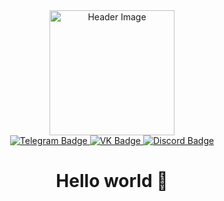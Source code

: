 <div id="header" align="center">
  <img src="https://media4.giphy.com/media/v1.Y2lkPTc5MGI3NjExNnR2YjNrMXBham84Y2pjeWY5ZDY2d29yamhoeDRrc2s5azc0YjF1ZyZlcD12MV9pbnRlcm5hbF9naWZfYnlfaWQmY3Q9Zw/qJzZ4APiDZQuJDY7vh/giphy.gif" width="200" alt="Header Image"/>
</div>

<div id="badges" align="center">
  <a href="https://t.me/artemka228555">
    <img src="https://img.shields.io/badge/Telegram-blue?style=for-the-badge&logo=telegram&logoColor=white" alt="Telegram Badge"/>
  </a>
  <a href="https://vk.com/id578738827">
    <img src="https://img.shields.io/badge/VK-0060ff?style=for-the-badge&logo=vk&logoColor=white" alt="VK Badge"/>
  </a>
  <a href="https://discordapp.com/users/682139592622735382/">
    <img src="https://img.shields.io/badge/Discord-5865F2?style=for-the-badge&logo=discord&logoColor=white" alt="Discord Badge"/>
  </a>
</div>

<h1 align="center">Hello world 👋</h1>





<!--
**artemdan228/artemdan228** is a ✨ _special_ ✨ repository because its `README.md` (this file) appears on your GitHub profile.

Here are some ideas to get you started:

- 🔭 I’m currently working on ...
- 🌱 I’m currently learning ...
- 👯 I’m looking to collaborate on ...
- 🤔 I’m looking for help with ...
- 💬 Ask me about ...
- 📫 How to reach me: ...
- 😄 Pronouns: ...
- ⚡ Fun fact: ...
-->
